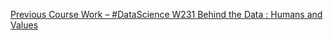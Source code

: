 [Previous Course Work – #DataScience W231   Behind the Data : Humans and Values](https://qi.tc/qi/114826)